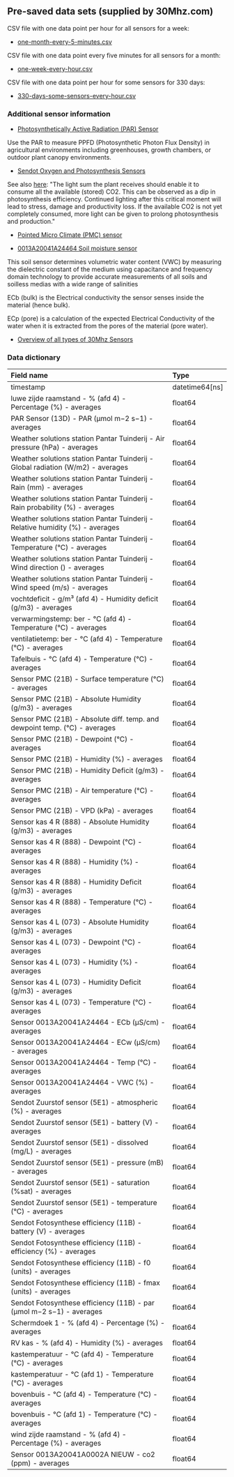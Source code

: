 ## Pre-saved data sets (supplied by 30Mhz.com)

CSV file with one data point per hour for all sensors for a week:

* [one-month-every-5-minutes.csv](one-month-every-5-minutes.csv)

CSV file with one data point every five minutes for all sensors for a month:

* [one-week-every-hour.csv](one-week-every-hour.csv)

CSV file with one data point per hour for some sensors for 330 days:

* [330-days-some-sensors-every-hour.csv](330-days-some-sensors-every-hour.csv)

### Additional sensor information

* [Photosynthetically Active Radiation (PAR) Sensor](https://www.30mhz.com/sensor/photosynthetically-active-radiation-sensor/)

Use the PAR to measure PPFD (Photosynthetic Photon Flux Density) in agricultural environments including greenhouses, 
growth chambers, or outdoor plant canopy environments.

* [Sendot Oxygen and Photosynthesis Sensors](https://www.sendot.nl/our-sensors/)

See also [here](docs/Application-note-2020-EFF-PAR-EN-17-9.pdf): "The light sum the plant receives should enable it to consume all the available (stored) CO2. 
This can be observed as a dip in photosynthesis efficiency.
Continued lighting after this critical moment will lead to stress, damage and productivity loss. 
If the available CO2 is not yet completely consumed, more light can be given to prolong photosynthesis and production."

* [Pointed Micro Climate (PMC) sensor](https://www.30mhz.com/sensor/pointed-micro-climate-sensor/?specs)

* [0013A20041A24464 Soil moisture sensor](https://www.30mhz.com/sensor/soil-moisture-sensor/)

This soil sensor determines volumetric water content (VWC) by measuring the dielectric constant of the medium 
using capacitance and frequency domain technology to provide accurate measurements of all soils and soilless 
medias with a wide range of salinities

ECb (bulk) is the Electrical conductivity the sensor senses inside 
the material (hence bulk).

ECp (pore) is a calculation of the expected Electrical Conductivity 
of the water when it is extracted from the pores of the material (pore water).

* [Overview of all types of 30Mhz Sensors](https://www.30mhz.com/products/sensors/)

### Data dictionary

| Field name  | Type          |
|:---------------------------------------------------------------------------------|:---------------|
| timestamp                                                                        | datetime64[ns] |
| luwe zijde raamstand - %  (afd 4) - Percentage (%) - averages                    | float64        |
| PAR Sensor (13D) - PAR (μmol m−2 s−1) - averages                                 | float64        |
| Weather solutions station Pantar Tuinderij - Air pressure (hPa) - averages       | float64        |
| Weather solutions station Pantar Tuinderij - Global radiation  (W/m2) - averages | float64        |
| Weather solutions station Pantar Tuinderij - Rain (mm) - averages                | float64        |
| Weather solutions station Pantar Tuinderij - Rain probability (%) - averages     | float64        |
| Weather solutions station Pantar Tuinderij - Relative humidity (%) - averages    | float64        |
| Weather solutions station Pantar Tuinderij - Temperature (°C) - averages         | float64        |
| Weather solutions station Pantar Tuinderij - Wind direction () - averages        | float64        |
| Weather solutions station Pantar Tuinderij - Wind speed (m/s) - averages         | float64        |
| vochtdeficit - g/m³  (afd 4) - Humidity deficit (g/m3) - averages                | float64        |
| verwarmingstemp: ber - °C  (afd 4) - Temperature (°C) - averages                 | float64        |
| ventilatietemp: ber  - °C  (afd 4) - Temperature (°C) - averages                 | float64        |
| Tafelbuis - °C  (afd 4) - Temperature (°C) - averages                            | float64        |
| Sensor PMC (21B) - Surface temperature (°C) - averages                           | float64        |
| Sensor PMC (21B) - Absolute Humidity (g/m3) - averages                           | float64        |
| Sensor PMC (21B) - Absolute diff. temp. and dewpoint temp. (°C) - averages       | float64        |
| Sensor PMC (21B) - Dewpoint (°C) - averages                                      | float64        |
| Sensor PMC (21B) - Humidity (%) - averages                                       | float64        |
| Sensor PMC (21B) - Humidity Deficit (g/m3) - averages                            | float64        |
| Sensor PMC (21B) - Air temperature (°C) - averages                               | float64        |
| Sensor PMC (21B) - VPD (kPa) - averages                                          | float64        |
| Sensor kas 4 R (888) - Absolute Humidity (g/m3) - averages                       | float64        |
| Sensor kas 4 R (888) - Dewpoint (°C) - averages                                  | float64        |
| Sensor kas 4 R (888) - Humidity (%) - averages                                   | float64        |
| Sensor kas 4 R (888) - Humidity Deficit (g/m3) - averages                        | float64        |
| Sensor kas 4 R (888) - Temperature (°C) - averages                               | float64        |
| Sensor kas 4 L (073) - Absolute Humidity (g/m3) - averages                       | float64        |
| Sensor kas 4 L (073) - Dewpoint (°C) - averages                                  | float64        |
| Sensor kas 4 L (073) - Humidity (%) - averages                                   | float64        |
| Sensor kas 4 L (073) - Humidity Deficit (g/m3) - averages                        | float64        |
| Sensor kas 4 L (073) - Temperature (°C) - averages                               | float64        |
| Sensor 0013A20041A24464 - ECb (µS/cm) - averages                                 | float64        |
| Sensor 0013A20041A24464 - ECw (µS/cm) - averages                                 | float64        |
| Sensor 0013A20041A24464 - Temp (°C) - averages                                   | float64        |
| Sensor 0013A20041A24464 - VWC (%) - averages                                     | float64        |
| Sendot Zuurstof sensor (5E1) - atmospheric (%) - averages                        | float64        |
| Sendot Zuurstof sensor (5E1) - battery (V) - averages                            | float64        |
| Sendot Zuurstof sensor (5E1) - dissolved (mg/L) - averages                       | float64        |
| Sendot Zuurstof sensor (5E1) - pressure (mB) - averages                          | float64        |
| Sendot Zuurstof sensor (5E1) - saturation (%sat) - averages                      | float64        |
| Sendot Zuurstof sensor (5E1) - temperature (°C) - averages                       | float64        |
| Sendot Fotosynthese efficiency (11B) - battery (V) - averages                    | float64        |
| Sendot Fotosynthese efficiency (11B) - efficiency (%) - averages                 | float64        |
| Sendot Fotosynthese efficiency (11B) - f0 (units) - averages                     | float64        |
| Sendot Fotosynthese efficiency (11B) - fmax (units) - averages                   | float64        |
| Sendot Fotosynthese efficiency (11B) - par (μmol m−2 s−1) - averages             | float64        |
| Schermdoek 1 - %  (afd 4) - Percentage (%) - averages                            | float64        |
| RV kas - %  (afd 4) - Humidity (%) - averages                                    | float64        |
| kastemperatuur - °C  (afd 4) - Temperature (°C) - averages                       | float64        |
| kastemperatuur - °C  (afd 1) - Temperature (°C) - averages                       | float64        |
| bovenbuis - °C  (afd 4) - Temperature (°C) - averages                            | float64        |
| bovenbuis - °C  (afd 1) - Temperature (°C) - averages                            | float64        |
| wind zijde raamstand - %  (afd 4) - Percentage (%) - averages                    | float64        |
| Sensor 0013A20041A0002A NIEUW - co2 (ppm) - averages                             | float64        |

